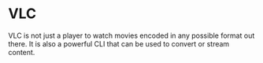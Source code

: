 # VLC

VLC is not just a player to watch movies encoded in any possible format out there. It is also a powerful CLI that can be used to convert or stream content.